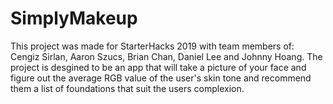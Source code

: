 # SimplyMakeup
This project was made for StarterHacks 2019 with team members of: Cengiz Sirlan, Aaron Szucs, Brian Chan, Daniel Lee and Johnny Hoang.
The project is desgined to be an app that will take a picture of your face and figure out the average RGB value of the user's skin tone and
recommend them a list of foundations that suit the users complexion.
